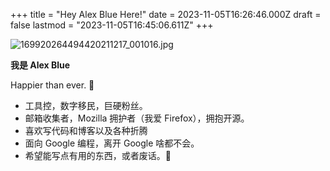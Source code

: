 +++
title = "Hey Alex Blue Here!"
date = 2023-11-05T16:26:46.000Z
draft = false
lastmod = "2023-11-05T16:45:06.611Z"
+++

![169920264494420211217_001016.jpg](https://fastly.jsdelivr.net/gh/iamalexblue/jsDelivrCDN@master/169920264494420211217_001016.jpg)

**我是 Alex Blue**

Happier than ever. 💙
- 工具控，数字移民，巨硬粉丝。
- 邮箱收集者，Mozilla 拥护者（我爱 Firefox），拥抱开源。
- 喜欢写代码和博客以及各种折腾
- 面向 Google 编程，离开 Google 啥都不会。
- 希望能写点有用的东西，或者废话。🍋
